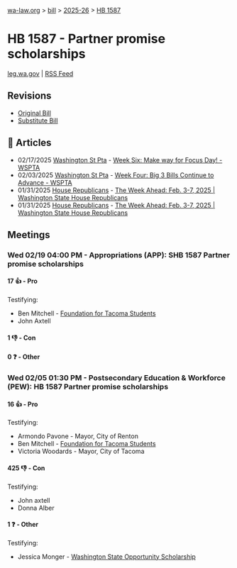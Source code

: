 [wa-law.org](/) > [bill](/bill/) > [2025-26](/bill/2025-26/) > [HB 1587](/bill/2025-26/hb/1587/)

# HB 1587 - Partner promise scholarships
[leg.wa.gov](https://app.leg.wa.gov/billsummary?BillNumber=1587&Year=2025&Initiative=false) | [RSS Feed](./rss.xml)

## Revisions
* [Original Bill](1/)
* [Substitute Bill](S/)

## 📰 Articles
* 02/17/2025 [Washington St Pta](/org/washington_st_pta/) - [Week Six: Make way for Focus Day! - WSPTA](https://www.wastatepta.org/week-six-make-way-for-focus-day/#:~:text=SHB%201587)
* 02/03/2025 [Washington St Pta](/org/washington_st_pta/) - [Week Four: Big 3 Bills Continue to Advance - WSPTA](https://www.wastatepta.org/week-four-big-3-bills-continue-to-advance/#:~:text=HB%201587)
* 01/31/2025 [House Republicans](/org/house_republicans/) - [The Week Ahead: Feb. 3-7, 2025 | Washington State House Republicans](http://houserepublicans.wa.gov/week/the-week-ahead-feb-3-7-2025/#:~:text=HB%201587)
* 01/31/2025 [House Republicans](/org/house_republicans/) - [The Week Ahead: Feb. 3-7, 2025 | Washington State House Republicans](https://houserepublicans.wa.gov/week/the-week-ahead-feb-3-7-2025/#:~:text=HB%201587)

## Meetings
### Wed 02/19 04:00 PM - Appropriations (APP): SHB 1587 Partner promise scholarships
#### 17 👍 - Pro
Testifying:
* Ben Mitchell - [Foundation for Tacoma Students](/org/foundation_for_tacoma_students/)
* John Axtell

#### 1 👎 - Con

#### 0 ❓ - Other

### Wed 02/05 01:30 PM - Postsecondary Education & Workforce (PEW): HB 1587 Partner promise scholarships
#### 16 👍 - Pro
Testifying:
* Armondo Pavone - Mayor, City of Renton
* Ben Mitchell - [Foundation for Tacoma Students](/org/foundation_for_tacoma_students/)
* Victoria Woodards - Mayor, City of Tacoma

#### 425 👎 - Con
Testifying:
* John axtell
* Donna Alber

#### 1 ❓ - Other
Testifying:
* Jessica Monger - [Washington State Opportunity Scholarship](/org/washington_state_opportunity_scholarship/)
